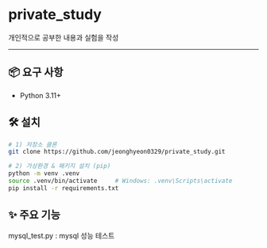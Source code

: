# private_study
개인적으로 공부한 내용과 실험을 작성

---
## 📦 요구 사항
- Python 3.11+

## 🛠 설치
```bash
# 1) 저장소 클론
git clone https://github.com/jeonghyeon0329/private_study.git

# 2) 가상환경 & 패키지 설치 (pip)
python -m venv .venv
source .venv/bin/activate     # Windows: .venv\Scripts\activate
pip install -r requirements.txt
```

## ✨ 주요 기능
mysql_test.py : mysql 성능 테스트
